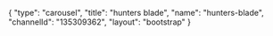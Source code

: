 {
    "type": "carousel",
    "title": "hunters blade",
    "name": "hunters-blade",
    "channelId": "135309362",
    "layout": "bootstrap"
}